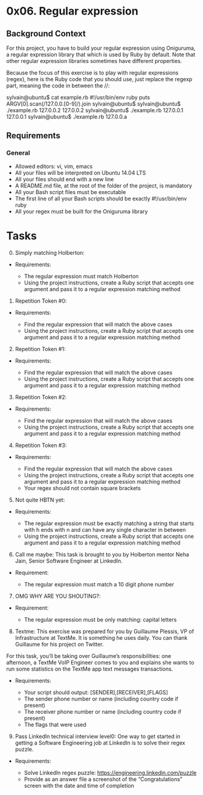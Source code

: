# **0x06. Regular expression**

## **Background Context**
For this project, you have to build your regular expression using Oniguruma, a regular expression library that which is used by Ruby by default. Note that other regular expression libraries sometimes have different properties.

Because the focus of this exercise is to play with regular expressions (regex), here is the Ruby code that you should use, just replace the regexp part, meaning the code in between the //:

sylvain@ubuntu$ cat example.rb
#!/usr/bin/env ruby
puts ARGV[0].scan(/127.0.0.[0-9]/).join
sylvain@ubuntu$
sylvain@ubuntu$ ./example.rb 127.0.0.2
127.0.0.2
sylvain@ubuntu$ ./example.rb 127.0.0.1
127.0.0.1
sylvain@ubuntu$ ./example.rb 127.0.0.a

## **Requirements**

### **General**
+ Allowed editors: vi, vim, emacs
+ All your files will be interpreted on Ubuntu 14.04 LTS
+ All your files should end with a new line
+ A README.md file, at the root of the folder of the project, is mandatory
+ All your Bash script files must be executable
+ The first line of all your Bash scripts should be exactly #!/usr/bin/env ruby
+ All your regex must be built for the Oniguruma library

# **Tasks**

0. Simply matching Holberton:
* Requirements:

	+ The regular expression must match Holberton
	+ Using the project instructions, create a Ruby script that accepts one argument and pass it to a regular expression matching method

1. Repetition Token #0:
* Requirements:

	+ Find the regular expression that will match the above cases
	+ Using the project instructions, create a Ruby script that accepts one argument and pass it to a regular expression matching method

2. Repetition Token #1:
* Requirements:

	+ Find the regular expression that will match the above cases
	+ Using the project instructions, create a Ruby script that accepts one argument and pass it to a regular expression matching method

3. Repetition Token #2:
* Requirements:

	+ Find the regular expression that will match the above cases
	+ Using the project instructions, create a Ruby script that accepts one argument and pass it to a regular expression matching method

4. Repetition Token #3:
* Requirements:

	+ Find the regular expression that will match the above cases
	+ Using the project instructions, create a Ruby script that accepts one argument and pass it to a regular expression matching method
	+ Your regex should not contain square brackets

5. Not quite HBTN yet:
* Requirements:

	+ The regular expression must be exactly matching a string that starts with h ends with n and can have any single character in between
	+ Using the project instructions, create a Ruby script that accepts one argument and pass it to a regular expression matching method

6. Call me maybe:
This task is brought to you by Holberton mentor Neha Jain, Senior Software Engineer at LinkedIn.

* Requirement:

	+ The regular expression must match a 10 digit phone number

7. OMG WHY ARE YOU SHOUTING?:
* Requirement:

	+ The regular expression must be only matching: capital letters

8. Textme:
This exercise was prepared for you by Guillaume Plessis, VP of Infrastructure at TextMe. It is something he uses daily. You can thank Guillaume for his project on Twitter.

For this task, you’ll be taking over Guillaume’s responsibilities: one afternoon, a TextMe VoIP Engineer comes to you and explains she wants to run some statistics on the TextMe app text messages transactions.

* Requirements:

	+ Your script should output: [SENDER],[RECEIVER],[FLAGS]
	+ The sender phone number or name (including country code if present)
	+ The receiver phone number or name (including country code if present)
	+ The flags that were used

9. Pass LinkedIn technical interview level0:
One way to get started in getting a Software Engineering job at LinkedIn is to solve their regex puzzle.

* Requirements:

	+ Solve LinkedIn regex puzzle: https://engineering.linkedin.com/puzzle
	+ Provide as an answer file a screenshot of the “Congratulations” screen with the date and time of completion
